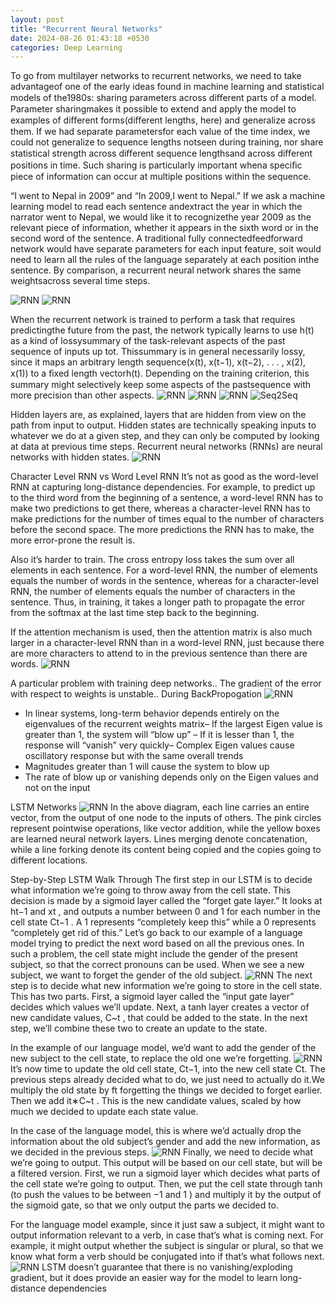 ```yaml
---
layout: post
title: "Recurrent Neural Networks"
date: 2024-08-26 01:43:18 +0530
categories: Deep Learning
---
```


To go from multilayer networks to recurrent networks, we need to take advantageof one of the early ideas found in machine learning and statistical models of the1980s: sharing parameters across diﬀerent parts of a model. Parameter sharingmakes it possible to extend and apply the model to examples of diﬀerent forms(diﬀerent lengths, here) and generalize across them. If we had separate parametersfor each value of the time index, we could not generalize to sequence lengths notseen during training, nor share statistical strength across diﬀerent sequence lengthsand across diﬀerent positions in time. Such sharing is particularly important whena speciﬁc piece of information can occur at multiple positions within the sequence.

“I went to Nepal in 2009” and “In 2009,I went to Nepal.” If we ask a machine learning model to read each sentence andextract the year in which the narrator went to Nepal, we would like it to recognizethe year 2009 as the relevant piece of information, whether it appears in the sixth word or in the second word of the sentence.
A traditional fully connectedfeedforward network would have separate parameters for each input feature, soit would need to learn all the rules of the language separately at each position inthe sentence. By comparison, a recurrent neural network shares the same weightsacross several time steps.

![RNN](/assets/rnn_1.jpg)
![RNN](/assets/rnn_2.jpg)

When the recurrent network is trained to perform a task that requires predictingthe future from the past, the network typically learns to use h(t) as a kind of lossysummary of the task-relevant aspects of the past sequence of inputs up tot. Thissummary is in general necessarily lossy, since it maps an arbitrary length sequence(x(t), x(t−1), x(t−2), . . . , x(2), x(1)) to a ﬁxed length vectorh(t). Depending on the training criterion, this summary might selectively keep some aspects of the pastsequence with more precision than other aspects.
![RNN](/assets/rnn_4.jpg)
![RNN](/assets/rnn_5.jpg)
![RNN](/assets/rnn_6.jpg)
![Seq2Seq](/assets/rnn_3.jpg)

Hidden layers are, as explained, layers that are hidden from view on the path from input to output. Hidden states are technically speaking inputs to whatever we do at a given step, and they can only be computed by looking at data at previous time steps.
Recurrent neural networks (RNNs) are neural networks with hidden states.
![RNN](/assets/rnn_7.jpg)

Character Level RNN vs Word Level RNN
It’s not as good as the word-level RNN at capturing long-distance dependencies. For example, to predict up to the third word from the beginning of a sentence, a word-level RNN has to make two predictions to get there, whereas a character-level RNN has to make predictions for the number of times equal to the number of characters before the second space. The more predictions the RNN has to make, the more error-prone the result is.

Also it’s harder to train. The cross entropy loss takes the sum over all elements in each sentence. For a word-level RNN, the number of elements equals the number of words in the sentence, whereas for a character-level RNN, the number of elements equals the number of characters in the sentence. Thus, in training, it takes a longer path to propagate the error from the softmax at the last time step back to the beginning.

If the attention mechanism is used, then the attention matrix is also much larger in a character-level RNN than in a word-level RNN, just because there are more characters to attend to in the previous sentence than there are words.
![RNN](/assets/rnn_8.jpg)

A particular problem with training deep networks..
The gradient of the error with respect to weights is unstable..
During BackPropogation
![RNN](/assets/rnn_14.jpg)
- In linear systems, long-term behavior depends entirely on the eigenvalues of the recurrent weights matrix– If the largest Eigen value is greater than 1, the system will “blow up” – If it is lesser than 1, the response will “vanish” very quickly– Complex Eigen values cause oscillatory response but with the same overall trends
- Magnitudes greater than 1 will cause the system to blow up
- The rate of blow up or vanishing depends only on the Eigen values and not on the input

LSTM Networks
![RNN](/assets/rnn_9.jpg)
In the above diagram, each line carries an entire vector, from the output of one node to the inputs of others. The pink circles represent pointwise operations, like vector addition, while the yellow boxes are learned neural network layers. Lines merging denote concatenation, while a line forking denote its content being copied and the copies going to different locations.

Step-by-Step LSTM Walk Through
The first step in our LSTM is to decide what information we’re going to throw away from the cell state. This decision is made by a sigmoid layer called the “forget gate layer.” It looks at ht−1 and xt , and outputs a number between 0
 and 1 for each number in the cell state Ct−1 . A 1 represents “completely keep this” while a 0 represents “completely get rid of this.”
Let’s go back to our example of a language model trying to predict the next word based on all the previous ones. In such a problem, the cell state might include the gender of the present subject, so that the correct pronouns can be used. When we see a new subject, we want to forget the gender of the old subject.
![RNN](/assets/rnn_10.jpg)
The next step is to decide what new information we’re going to store in the cell state. This has two parts. First, a sigmoid layer called the “input gate layer” decides which values we’ll update. Next, a tanh layer creates a vector of new candidate values, C~t
, that could be added to the state. In the next step, we’ll combine these two to create an update to the state.

In the example of our language model, we’d want to add the gender of the new subject to the cell state, to replace the old one we’re forgetting.
![RNN](/assets/rnn_11.jpg)
It’s now time to update the old cell state, Ct−1, into the new cell state Ct. The previous steps already decided what to do, we just need to actually do it.We multiply the old state by ft  forgetting the things we decided to forget earlier. Then we add it∗C~t
. This is the new candidate values, scaled by how much we decided to update each state value.

In the case of the language model, this is where we’d actually drop the information about the old subject’s gender and add the new information, as we decided in the previous steps.
![RNN](/assets/rnn_12.jpg)
Finally, we need to decide what we’re going to output. This output will be based on our cell state, but will be a filtered version. First, we run a sigmoid layer which decides what parts of the cell state we’re going to output. Then, we put the cell state through tanh
 (to push the values to be between −1 and 1
) and multiply it by the output of the sigmoid gate, so that we only output the parts we decided to.

For the language model example, since it just saw a subject, it might want to output information relevant to a verb, in case that’s what is coming next. For example, it might output whether the subject is singular or plural, so that we know what form a verb should be conjugated into if that’s what follows next.
![RNN](/assets/rnn_13.jpg)
LSTM doesn’t guarantee that there is no vanishing/exploding gradient, but it does
provide an easier way for the model to learn long-distance dependencies